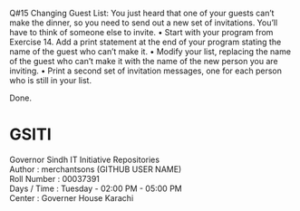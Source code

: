 Q#15 Changing Guest List: You just heard that one of your guests can’t make the dinner, so you need to send out 
     a new set of invitations. You’ll have to think of someone else to invite.
     • Start with your program from Exercise 14. Add a print statement at the end of your program stating the name of
       the guest who can’t make it.
     • Modify your list, replacing the name of the guest who can’t make it with the name of the new person you are inviting.
     • Print a second set of invitation messages, one for each person who is still in your list.


Done.



# GSITI
Governor Sindh IT Initiative Repositories <br>
Author       : merchantsons (GITHUB USER NAME) <br>
Roll Number  : 00037391 <br>
Days / Time  : Tuesday - 02:00 PM - 05:00 PM <br>
Center       : Governer House Karachi <br>
